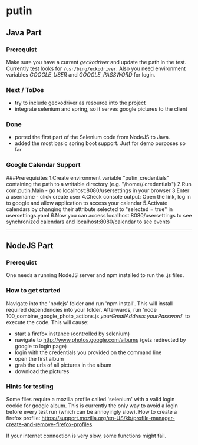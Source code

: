 # putin

## Java Part

### Prerequist
Make sure you have a current *geckodriver* and update the path in the test. Currently test looks for `/usr/bing/eckodriver`. Also you need environment variables *GOOGLE_USER* and *GOOGLE_PASSWORD* for login.

### Next / ToDos
* try to include geckodriver as resource into the project
* integrate selenium and spring, so it serves google pictures to the client

### Done
* ported the first part of the Selenium code from NodeJS to Java.
* added the most basic spring boot support. Just for demo purposes so far

### Google Calendar Support

###Prerequisites
1.Create environment variable "putin_credentials" containing the path to a writable directory (e.g. "/home/<username>/.credentials")
2.Run com.putin.Main - go to localhost:8080/usersettings in your browser
3.Enter a username - click create user
4.Check console output: Open the link, log in to google and allow application to access your calendar
5.Activate calendars by changing their attribute selected to "selected = true" in usersettings.yaml
6.Now you can access localhost:8080/usersettings to see synchronized calendars and localhost:8080/calendar to see events

***

## NodeJS Part

### Prerequist
One needs a running NodeJS server and npm installed to run the .js files.

### How to get started
Navigate into the 'nodejs' folder and run 'npm install'. This will install required dependencies into your folder. Afterwards, run 'node 100_combine_google_photo_actions.js _yourGmailAddress_ _yourPassword_' to execute the code. This will cause:
* start a firefox instance (controlled by selenium)
* navigate to http://www.photos.google.com/albums (gets redirected by google to login page)
* login with the credentials you provided on the command line
* open the first album
* grab the urls of all pictures in the album
* download the pictures

### Hints for testing
Some files require a mozilla profile called 'selenium' with a valid login cookie for google album. This is currently the only way to avoid a login before every test run  (which can be annoyingly slow). How to create a firefox profile: https://support.mozilla.org/en-US/kb/profile-manager-create-and-remove-firefox-profiles

If your internet connection is very slow, some functions might fail.


